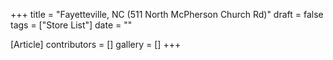 +++
title = "Fayetteville, NC (511 North McPherson Church Rd)"
draft = false
tags = ["Store List"]
date = ""

[Article]
contributors = []
gallery = []
+++